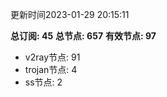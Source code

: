 更新时间2023-01-29 20:15:11

**总订阅: 45**
**总节点: 657**
**有效节点: 97**
- v2ray节点: 91
- trojan节点: 4
- ss节点: 2
